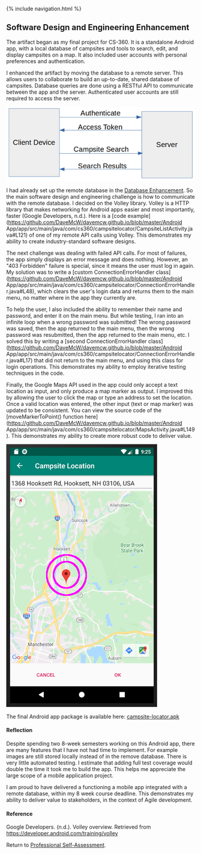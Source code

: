 {% include navigation.html %}
## Software Design and Engineering Enhancement ##

The artifact began as my final project for CS-360. It is a standalone Android app, with a local database of campsites and tools to search, edit, and display campsites on a map. It also included user accounts with personal preferences and authentication.

I enhanced the artifact by moving the database to a remote server. This allows users to collaborate to build an up-to-date, shared database of campsites. Database queries are done using a RESTful API to communicate between the app and the server. Authenticated user accounts are still required to access the server.

![client server diagram](client_server.png)

I had already set up the remote database in the [Database Enhancement](databases.html). So the main software design and engineering challenge is how to communicate with the remote database. I decided on the Volley library. Volley is a HTTP library that makes networking for Android apps easier and most importantly, faster (Google Developers, n.d.). Here is a [code example](https://github.com/DaveMcW/davemcw.github.io/blob/master/Android App/app/src/main/java/com/cs360/campsitelocator/CampsiteListActivity.java#L121) of one of my remote API calls using Volley. This demonstrates my ability to create industry-standard software designs.

The next challenge was dealing with failed API calls. For most of failures, the app simply displays an error message and does nothing. However, an "403 Forbidden" failure is special, since it means the user must log in again. My solution was to write a [custom ConnectionErrorHandler class](https://github.com/DaveMcW/davemcw.github.io/blob/master/Android App/app/src/main/java/com/cs360/campsitelocator/ConnectionErrorHandler.java#L48), which clears the user's login data and returns them to the main menu, no matter where in the app they currently are.

To help the user, I also included the ability to remember their name and password, and enter it on the main menu. But while testing, I ran into an infinite loop when a wrong password was submitted! The wrong password was saved, then the app returned to the main menu, then the wrong password was resubmitted, then the app returned to the main menu, etc. I solved this by writing a [second ConnectionErrorHandler class](https://github.com/DaveMcW/davemcw.github.io/blob/master/Android App/app/src/main/java/com/cs360/campsitelocator/ConnectionErrorHandler.java#L17) that did not return to the main menu, and using this class for login operations. This demonstrates my ability to employ iterative testing techniques in the code.

Finally, the Google Maps API used in the app could only accept a text location as input, and only produce a map marker as output. I improved this by allowing the user to click the map or type an address to set the location. Once a valid location was entered, the other input (text or map marker) was updated to be consistent. You can view the source code of the [moveMarkerToPoint() function here](https://github.com/DaveMcW/davemcw.github.io/blob/master/Android App/app/src/main/java/com/cs360/campsitelocator/MapsActivity.java#L149). This demonstrates my ability to create more robust code to deliver value.

![marker on map](map.png)

The final Android app package is available here: [campsite-locator.apk](https://github.com/DaveMcW/davemcw.github.io/releases/download/1.0/campsite-locator.apk)

#### Reflection ####

Despite spending two 8-week semesters working on this Android app, there are many features that I have not had time to implement. For example images are still stored locally instead of in the remove database. There is very little automated testing. I estimate that adding full test coverage would double the time it took me to build the app. This helps me appreciate the large scope of a mobile application project.

I am proud to have delivered a functioning a mobile app integrated with a remote database, within my 8 week course deadline. This demonstrates my ability to deliver value to stakeholders, in the context of Agile development.

#### Reference ####

Google Developers. (n.d.). Volley overview. Retrieved from https://developer.android.com/training/volley

Return to [Professional Self-Assessment](/).
